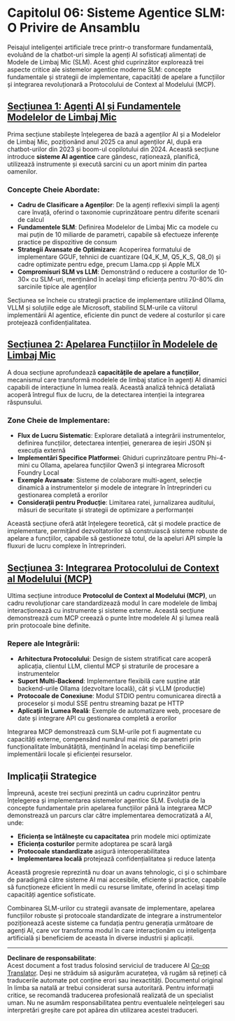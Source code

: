 <!--
CO_OP_TRANSLATOR_METADATA:
{
  "original_hash": "b17bf7f849519fac995c24ab9e2d0be8",
  "translation_date": "2025-09-18T18:36:27+00:00",
  "source_file": "Module06/README.md",
  "language_code": "ro"
}
-->
# Capitolul 06: Sisteme Agentice SLM: O Privire de Ansamblu

Peisajul inteligenței artificiale trece printr-o transformare fundamentală, evoluând de la chatbot-uri simple la agenți AI sofisticați alimentați de Modele de Limbaj Mic (SLM). Acest ghid cuprinzător explorează trei aspecte critice ale sistemelor agentice moderne SLM: concepte fundamentale și strategii de implementare, capacități de apelare a funcțiilor și integrarea revoluționară a Protocolului de Context al Modelului (MCP).

## [Secțiunea 1: Agenți AI și Fundamentele Modelelor de Limbaj Mic](./01.IntroduceAgent.md)

Prima secțiune stabilește înțelegerea de bază a agenților AI și a Modelelor de Limbaj Mic, poziționând anul 2025 ca anul agenților AI, după era chatbot-urilor din 2023 și boom-ul copilotului din 2024. Această secțiune introduce **sisteme AI agentice** care gândesc, raționează, planifică, utilizează instrumente și execută sarcini cu un aport minim din partea oamenilor.

### Concepte Cheie Abordate:
- **Cadru de Clasificare a Agenților**: De la agenți reflexivi simpli la agenți care învață, oferind o taxonomie cuprinzătoare pentru diferite scenarii de calcul
- **Fundamentele SLM**: Definirea Modelelor de Limbaj Mic ca modele cu mai puțin de 10 miliarde de parametri, capabile să efectueze inferențe practice pe dispozitive de consum
- **Strategii Avansate de Optimizare**: Acoperirea formatului de implementare GGUF, tehnici de cuantizare (Q4_K_M, Q5_K_S, Q8_0) și cadre optimizate pentru edge, precum Llama.cpp și Apple MLX
- **Compromisuri SLM vs LLM**: Demonstrând o reducere a costurilor de 10-30× cu SLM-uri, menținând în același timp eficiența pentru 70-80% din sarcinile tipice ale agenților

Secțiunea se încheie cu strategii practice de implementare utilizând Ollama, VLLM și soluțiile edge ale Microsoft, stabilind SLM-urile ca viitorul implementării AI agentice, eficiente din punct de vedere al costurilor și care protejează confidențialitatea.

## [Secțiunea 2: Apelarea Funcțiilor în Modelele de Limbaj Mic](./02.FunctionCalling.md)

A doua secțiune aprofundează **capacitățile de apelare a funcțiilor**, mecanismul care transformă modelele de limbaj statice în agenți AI dinamici capabili de interacțiune în lumea reală. Această analiză tehnică detaliată acoperă întregul flux de lucru, de la detectarea intenției la integrarea răspunsului.

### Zone Cheie de Implementare:
- **Flux de Lucru Sistematic**: Explorare detaliată a integrării instrumentelor, definirea funcțiilor, detectarea intenției, generarea de ieșiri JSON și execuția externă
- **Implementări Specifice Platformei**: Ghiduri cuprinzătoare pentru Phi-4-mini cu Ollama, apelarea funcțiilor Qwen3 și integrarea Microsoft Foundry Local
- **Exemple Avansate**: Sisteme de colaborare multi-agent, selecție dinamică a instrumentelor și modele de integrare în întreprinderi cu gestionarea completă a erorilor
- **Considerații pentru Producție**: Limitarea ratei, jurnalizarea auditului, măsuri de securitate și strategii de optimizare a performanței

Această secțiune oferă atât înțelegere teoretică, cât și modele practice de implementare, permițând dezvoltatorilor să construiască sisteme robuste de apelare a funcțiilor, capabile să gestioneze totul, de la apeluri API simple la fluxuri de lucru complexe în întreprinderi.

## [Secțiunea 3: Integrarea Protocolului de Context al Modelului (MCP)](./03.IntroduceMCP.md)

Ultima secțiune introduce **Protocolul de Context al Modelului (MCP)**, un cadru revoluționar care standardizează modul în care modelele de limbaj interacționează cu instrumente și sisteme externe. Această secțiune demonstrează cum MCP creează o punte între modelele AI și lumea reală prin protocoale bine definite.

### Repere ale Integrării:
- **Arhitectura Protocolului**: Design de sistem stratificat care acoperă aplicația, clientul LLM, clientul MCP și straturile de procesare a instrumentelor
- **Suport Multi-Backend**: Implementare flexibilă care susține atât backend-urile Ollama (dezvoltare locală), cât și vLLM (producție)
- **Protocoale de Conexiune**: Modul STDIO pentru comunicarea directă a proceselor și modul SSE pentru streaming bazat pe HTTP
- **Aplicații în Lumea Reală**: Exemple de automatizare web, procesare de date și integrare API cu gestionarea completă a erorilor

Integrarea MCP demonstrează cum SLM-urile pot fi augmentate cu capacități externe, compensând numărul mai mic de parametri prin funcționalitate îmbunătățită, menținând în același timp beneficiile implementării locale și eficienței resurselor.

## Implicații Strategice

Împreună, aceste trei secțiuni prezintă un cadru cuprinzător pentru înțelegerea și implementarea sistemelor agentice SLM. Evoluția de la concepte fundamentale prin apelarea funcțiilor până la integrarea MCP demonstrează un parcurs clar către implementarea democratizată a AI, unde:

- **Eficiența se întâlnește cu capacitatea** prin modele mici optimizate
- **Eficiența costurilor** permite adoptarea pe scară largă
- **Protocoale standardizate** asigură interoperabilitatea
- **Implementarea locală** protejează confidențialitatea și reduce latența

Această progresie reprezintă nu doar un avans tehnologic, ci și o schimbare de paradigmă către sisteme AI mai accesibile, eficiente și practice, capabile să funcționeze eficient în medii cu resurse limitate, oferind în același timp capacități agentice sofisticate.

Combinarea SLM-urilor cu strategii avansate de implementare, apelarea funcțiilor robuste și protocoale standardizate de integrare a instrumentelor poziționează aceste sisteme ca fundația pentru generația următoare de agenți AI, care vor transforma modul în care interacționăm cu inteligența artificială și beneficiem de aceasta în diverse industrii și aplicații.

---

**Declinare de responsabilitate**:  
Acest document a fost tradus folosind serviciul de traducere AI [Co-op Translator](https://github.com/Azure/co-op-translator). Deși ne străduim să asigurăm acuratețea, vă rugăm să rețineți că traducerile automate pot conține erori sau inexactități. Documentul original în limba sa natală ar trebui considerat sursa autoritară. Pentru informații critice, se recomandă traducerea profesională realizată de un specialist uman. Nu ne asumăm responsabilitatea pentru eventualele neînțelegeri sau interpretări greșite care pot apărea din utilizarea acestei traduceri.